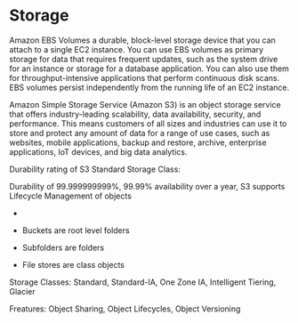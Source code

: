 # Storage

Amazon EBS Volumes
a durable, block-level storage device that you can attach to a single EC2 instance. You can use EBS volumes as primary storage for data that requires frequent updates, such as the system drive for an instance or storage for a database application. You can also use them for throughput-intensive applications that perform continuous disk scans. EBS volumes persist independently from the running life of an EC2 instance.

Amazon Simple Storage Service (Amazon S3)
is an object storage service that offers industry-leading scalability, data availability, security, and performance. This means customers of all sizes and industries can use it to store and protect any amount of data for a range of use cases, such as websites, mobile applications, backup and restore, archive, enterprise applications, IoT devices, and big data analytics.

Durability rating of S3 Standard Storage Class:

Durability of 99.999999999%, 99.99% availability over a year, S3 supports Lifecycle Management of objects

- 

- Buckets are root level folders
- Subfolders are folders
- File stores are class objects

Storage Classes:
Standard, Standard-IA, One Zone IA, Intelligent Tiering, Glacier

Freatures:
Object Sharing, Object Lifecycles, Object Versioning
